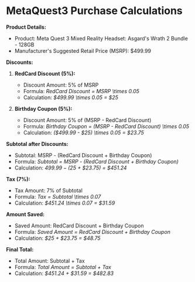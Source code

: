 # MetaQuest3 Purchase Calculations

**Product Details:**
- Product: Meta Quest 3 Mixed Reality Headset: Asgard's Wrath 2 Bundle - 128GB
- Manufacturer's Suggested Retail Price (MSRP): $499.99

**Discounts:**

1. **RedCard Discount (5%):**
   - Discount Amount: 5% of MSRP
   - Formula: *RedCard Discount = MSRP \times 0.05*
   - Calculation: *$499.99 \times 0.05 = $25*

2. **Birthday Coupon (5%):**
   - Discount Amount: 5% of (MSRP - RedCard Discount)
   - Formula: *Birthday Coupon = (MSRP - RedCard Discount) \times 0.05*
   - Calculation: *($499.99 - $25) \times 0.05 = $23.75*

**Subtotal after Discounts:**
   - Subtotal: MSRP - (RedCard Discount + Birthday Coupon)
   - Formula: *Subtotal = MSRP - (RedCard Discount + Birthday Coupon)*
   - Calculation: *$499.99 - ($25 + $23.75) = $451.24*

**Tax (7%):**
   - Tax Amount: 7% of Subtotal
   - Formula: *Tax = Subtotal \times 0.07*
   - Calculation: *$451.24 \times 0.07 = $31.59*

**Amount Saved:**
   - Saved Amount: RedCard Discount + Birthday Coupon
   - Formula: *Saved Amount = RedCard Discount + Birthday Coupon*
   - Calculation: *$25 + $23.75 = $48.75*

**Final Total:**
   - Total Amount: Subtotal + Tax
   - Formula: *Total Amount = Subtotal + Tax*
   - Calculation: *$451.24 + $31.59 = $482.83*
